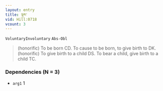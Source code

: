 ```yaml
---
layout: entry
title: ལྟམ་
vid: Hill:0718
vcount: 3
---
```

`VoluntaryInvoluntary` `Abs-Obl`
> (honorific) To be born CD\.
 To cause to be born, to give birth to DK\.
 (honorific) To give birth to a child DS\.
 To bear a child, give birth to a child TC\.

### Dependencies (N = 3)
* `arg1` 1


